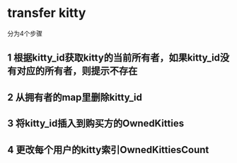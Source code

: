 # transfer kitty
分为4个步骤

## 1 根据kitty_id获取kitty的当前所有者，如果kitty_id没有对应的所有者，则提示不存在

## 2 从拥有者的map里删除kitty_id

## 3 将kitty_id插入到购买方的OwnedKitties

## 4 更改每个用户的kitty索引OwnedKittiesCount
